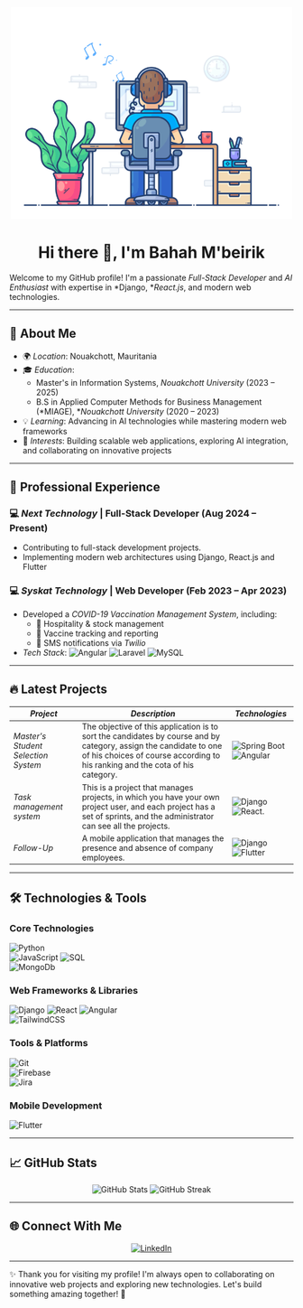<div align="center">
  <img src="https://raw.githubusercontent.com/jsuarezruiz/jsuarezruiz/master/images/coding.gif" width="500" alt="Coding GIF"/>
  
  <h1 align="center">Hi there 👋, I'm Bahah M'beirik</h1>
</div>


Welcome to my GitHub profile! I'm a passionate *Full-Stack Developer* and *AI Enthusiast* with expertise in *Django, **React.js*, and modern web technologies.

---

## 🎯 About Me  
- 🌍 *Location*: Nouakchott, Mauritania  
- 🎓 *Education*:  
  - Master's in Information Systems, *Nouakchott University* (2023 – 2025)  
  - B.S in Applied Computer Methods for Business Management (*MIAGE), **Nouakchott University* (2020 – 2023)  
- 💡 *Learning*: Advancing in AI technologies while mastering modern web frameworks
- 🚀 *Interests*: Building scalable web applications, exploring AI integration, and collaborating on innovative projects

---

## 💼 Professional Experience  
### 💻 *Next Technology* | Full-Stack Developer (Aug 2024 – Present)  
- Contributing to full-stack development projects.
- Implementing modern web architectures using Django, React.js and Flutter

### 💻 *Syskat Technology* | Web Developer (Feb 2023 – Apr 2023)  
- Developed a *COVID-19 Vaccination Management System*, including:  
  - 🏥 Hospitality & stock management  
  - 💉 Vaccine tracking and reporting  
  - 📩 SMS notifications via *Twilio*  
- *Tech Stack*: ![Angular](https://img.shields.io/badge/Angular-DD0031?style=flat&logo=angular&logoColor=white) ![Laravel](https://img.shields.io/badge/Laravel-FF2D20?style=flat&logo=laravel&logoColor=white) ![MySQL](https://img.shields.io/badge/MySQL-4479A1?style=flat&logo=mysql&logoColor=white)  

---


## 🔥 Latest Projects  
| *Project*         | *Description*                                                                                          | *Technologies*                                                                                     |  
|---------------------|----------------------------------------------------------------------------------------------------------|------------------------------------------------------------------------------------------------------|  
| *Master's Student Selection System*| The objective of this application is to sort the candidates by course and by category, assign the candidate to one of his choices of course according to his ranking and the cota of his category. | ![Spring Boot](https://img.shields.io/badge/SpringBoot-6DB33F?style=flat-square&logo=Spring&logoColor=white) ![Angular](https://img.shields.io/badge/Angular-DD0031?style=for-the-badge&logo=angular&logoColor=white)  |
| *Task management system*| This is a project that manages projects, in which you have your own project user, and each project has a set of sprints, and the administrator can see all the projects. | ![Django](https://img.shields.io/badge/Django-092E20?style=for-the-badge&logo=django&logoColor=white) ![React](https://img.shields.io/badge/React-61DAFB?style=for-the-badge&logo=react&logoColor=black). |  
| *Follow-Up* | A mobile application that manages the presence and absence of company employees.                                              | ![Django](https://img.shields.io/badge/Django-092E20?style=for-the-badge&logo=django&logoColor=white) ![Flutter](https://img.shields.io/badge/Flutter-02569B?style=for-the-badge&logo=flutter&logoColor=white) |  
 

---

## 🛠 Technologies & Tools  

### Core Technologies  
![Python](https://img.shields.io/badge/Python-3776AB?style=for-the-badge&logo=python&logoColor=white)  
![JavaScript](https://img.shields.io/badge/JavaScript-F7DF1E?style=for-the-badge&logo=javascript&logoColor=black)
![SQL](https://img.shields.io/badge/SQL-003B57?style=for-the-badge&logo=postgresql&logoColor=white)  
![MongoDb](https://img.shields.io/badge/MongoDB-47A248?style=for-the-badge&logo=mongodb&logoColor=white)  

### Web Frameworks & Libraries
![Django](https://img.shields.io/badge/Django-092E20?style=for-the-badge&logo=django&logoColor=white)
![React](https://img.shields.io/badge/React-61DAFB?style=for-the-badge&logo=react&logoColor=black)
![Angular](https://img.shields.io/badge/Angular-DD0031?style=for-the-badge&logo=angular&logoColor=white)  
![TailwindCSS](https://img.shields.io/badge/Tailwind_CSS-38B2AC?style=for-the-badge&logo=tailwind-css&logoColor=white)

### Tools & Platforms  
![Git](https://img.shields.io/badge/Git-F05032?style=for-the-badge&logo=git&logoColor=white)  
![Firebase](https://img.shields.io/badge/Firebase-FFCA28?style=for-the-badge&logo=firebase&logoColor=black)  
![Jira](https://img.shields.io/badge/Jira-0052CC?style=for-the-badge&logo=jira&logoColor=white)  

### Mobile Development
![Flutter](https://img.shields.io/badge/Flutter-02569B?style=for-the-badge&logo=flutter&logoColor=white)  

---

## 📈 GitHub Stats  

<p align="center">
  <img src="https://github-readme-stats.vercel.app/api?username=BahMbeirik&show_icons=true&theme=radical" alt="GitHub Stats" width="400">
  <img src="https://github-readme-streak-stats.herokuapp.com/?user=BahMbeirik&theme=radical" alt="GitHub Streak" width="400">
</p>

---

## 🌐 Connect With Me  
<p align="center">
  <a href="https://www.linkedin.com/in/bahah-m-beirik-aa9a7520a"><img src="https://img.shields.io/badge/LinkedIn-0077B5?style=for-the-badge&logo=linkedin&logoColor=white" alt="LinkedIn"></a>
</p>


---

✨ Thank you for visiting my profile! I'm always open to collaborating on innovative web projects and exploring new technologies. Let's build something amazing together! 🚀
